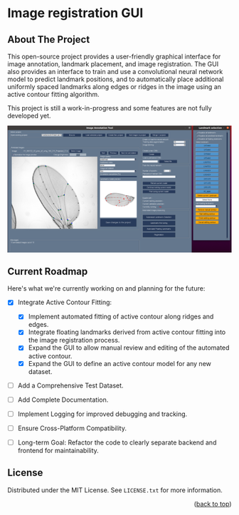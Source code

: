 Image registration GUI
==============================


<!-- ABOUT THE PROJECT -->
## About The Project

This open-source project provides a user-friendly graphical interface for image annotation, landmark placement, and image registration.
The GUI also provides an interface to train and use a convolutional neural network model to predict landmark positions, and to automatically place additional uniformly spaced landmarks along edges or ridges in the image using an active contour fitting algorithm.

This project is still a work-in-progress and some features are not fully developed yet.

<img src="doc/figures/screenshot.png" width="800" align="center"/> 

<!-- ROADMAP -->
## Current Roadmap

Here's what we're currently working on and planning for the future:

- [x] Integrate Active Contour Fitting:
    - [x] Implement automated fitting of active contour along ridges and edges.
    - [x] Integrate floating landmarks derived from active contour fitting into the image registration process.
    - [x] Expand the GUI to allow manual review and editing of the automated active contour.
    - [x] Expand the GUI to define an active contour model for any new dataset.
- [ ] Add a Comprehensive Test Dataset.
- [ ] Add Complete Documentation.
- [ ] Implement Logging for improved debugging and tracking.
- [ ] Ensure Cross-Platform Compatibility.
- [ ] Long-term Goal: Refactor the code to clearly separate backend and frontend for maintainability.


<!-- LICENSE -->
## License

Distributed under the MIT License. See `LICENSE.txt` for more information.

<p align="right">(<a href="#readme-top">back to top</a>)</p>

